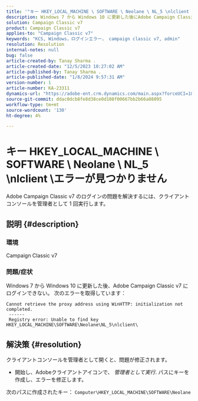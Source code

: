 ```yaml
---
title: '"キー HKEY_LOCAL_MACHINE \ SOFTWARE \ Neolane \ NL_5 \nlclient \ error"が見つかりません。"'
description: Windows 7 から Windows 10 に更新した後にAdobe Campaign Classic v7 ログインエラーを解決する方法を説明します。
solution: Campaign Classic v7
product: Campaign Classic v7
applies-to: "Campaign Classic v7"
keywords: "KCS, Windows，ログインエラー， campaign classic v7, admin"
resolution: Resolution
internal-notes: null
bug: false
article-created-by: Tanay Sharma .
article-created-date: "12/5/2023 10:27:02 AM"
article-published-by: Tanay Sharma .
article-published-date: "1/8/2024 9:57:31 AM"
version-number: 1
article-number: KA-23311
dynamics-url: "https://adobe-ent.crm.dynamics.com/main.aspx?forceUCI=1&pagetype=entityrecord&etn=knowledgearticle&id=81bdbcce-5893-ee11-be37-6045bd006b25"
source-git-commit: ddac0dcb8fe8d38ce0d108f00667bb2b66a08095
workflow-type: tm+mt
source-wordcount: '130'
ht-degree: 4%

---
```


# キー HKEY_LOCAL_MACHINE \ SOFTWARE \ Neolane \ NL_5 \nlclient \エラーが見つかりません


Adobe Campaign Classic v7 のログインの問題を解決するには、クライアントコンソールを管理者として 1 回実行します。

## 説明 {#description}


### 環境

Campaign Classic v7



### 問題/症状

Windows 7 から Windows 10 に更新した後、Adobe Campaign Classic v7 にログインできない。 次のエラーを取得しています：


```
Cannot retrieve the proxy address using WinHTTP: initialization not completed.
 ------
 Registry error: Unable to find key HKEY_LOCAL_MACHINE\SOFTWARE\Neolane\NL_5\nlclient\
```



## 解決策 {#resolution}


クライアントコンソールを管理者として開くと、問題が修正されます。

- 開始し、Adobeクライアントアイコンで、 *管理者として実行*. パスにキーを作成し、エラーを修正します。


次のパスに作成されたキー： `Computer\HKEY_LOCAL_MACHINE\SOFTWARE\Neolane`
